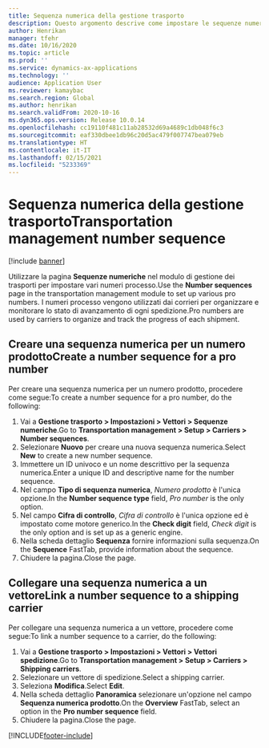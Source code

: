 ```yaml
---
title: Sequenza numerica della gestione trasporto
description: Questo argomento descrive come impostare le sequenze numeriche per la gestione del trasporto.
author: Henrikan
manager: tfehr
ms.date: 10/16/2020
ms.topic: article
ms.prod: ''
ms.service: dynamics-ax-applications
ms.technology: ''
audience: Application User
ms.reviewer: kamaybac
ms.search.region: Global
ms.author: henrikan
ms.search.validFrom: 2020-10-16
ms.dyn365.ops.version: Release 10.0.14
ms.openlocfilehash: cc19110f481c11ab28532d69a4689c1db048f6c3
ms.sourcegitcommit: eaf330dbee1db96c20d5ac479f007747bea079eb
ms.translationtype: HT
ms.contentlocale: it-IT
ms.lasthandoff: 02/15/2021
ms.locfileid: "5233369"
---
```

# <a name="transportation-management-number-sequence"></a><span data-ttu-id="b3090-103">Sequenza numerica della gestione trasporto</span><span class="sxs-lookup"><span data-stu-id="b3090-103">Transportation management number sequence</span></span>

[!include [banner](../includes/banner.md)]

<span data-ttu-id="b3090-104">Utilizzare la pagina **Sequenze numeriche** nel modulo di gestione dei trasporti per impostare vari numeri processo.</span><span class="sxs-lookup"><span data-stu-id="b3090-104">Use the **Number sequences** page in the transportation management module to set up various pro numbers.</span></span> <span data-ttu-id="b3090-105">I numeri processo vengono utilizzati dai corrieri per organizzare e monitorare lo stato di avanzamento di ogni spedizione.</span><span class="sxs-lookup"><span data-stu-id="b3090-105">Pro numbers are used by carriers to organize and track the progress of each shipment.</span></span>

## <a name="create-a-number-sequence-for-a-pro-number"></a><span data-ttu-id="b3090-106">Creare una sequenza numerica per un numero prodotto</span><span class="sxs-lookup"><span data-stu-id="b3090-106">Create a number sequence for a pro number</span></span>

<span data-ttu-id="b3090-107">Per creare una sequenza numerica per un numero prodotto, procedere come segue:</span><span class="sxs-lookup"><span data-stu-id="b3090-107">To create a number sequence for a pro number, do the following:</span></span>

1. <span data-ttu-id="b3090-108">Vai a **Gestione trasporto \> Impostazioni \> Vettori \> Sequenze numeriche**.</span><span class="sxs-lookup"><span data-stu-id="b3090-108">Go to **Transportation management \> Setup \> Carriers \> Number sequences**.</span></span>
1. <span data-ttu-id="b3090-109">Selezionare **Nuovo** per creare una nuova sequenza numerica.</span><span class="sxs-lookup"><span data-stu-id="b3090-109">Select **New** to create a new number sequence.</span></span>
1. <span data-ttu-id="b3090-110">Immettere un ID univoco e un nome descrittivo per la sequenza numerica.</span><span class="sxs-lookup"><span data-stu-id="b3090-110">Enter a unique ID and descriptive name for the number sequence.</span></span>
1. <span data-ttu-id="b3090-111">Nel campo **Tipo di sequenza numerica**, *Numero prodotto* è l'unica opzione.</span><span class="sxs-lookup"><span data-stu-id="b3090-111">In the **Number sequence type** field, *Pro number* is the only option.</span></span>
1. <span data-ttu-id="b3090-112">Nel campo **Cifra di controllo**, *Cifra di controllo* è l'unica opzione ed è impostato come motore generico.</span><span class="sxs-lookup"><span data-stu-id="b3090-112">In the **Check digit** field, *Check digit* is the only option and is set up as a generic engine.</span></span>
1. <span data-ttu-id="b3090-113">Nella scheda dettaglio **Sequenza** fornire informazioni sulla sequenza.</span><span class="sxs-lookup"><span data-stu-id="b3090-113">On the **Sequence** FastTab, provide information about the sequence.</span></span>
1. <span data-ttu-id="b3090-114">Chiudere la pagina.</span><span class="sxs-lookup"><span data-stu-id="b3090-114">Close the page.</span></span>

## <a name="link-a-number-sequence-to-a-shipping-carrier"></a><span data-ttu-id="b3090-115">Collegare una sequenza numerica a un vettore</span><span class="sxs-lookup"><span data-stu-id="b3090-115">Link a number sequence to a shipping carrier</span></span>

<span data-ttu-id="b3090-116">Per collegare una sequenza numerica a un vettore, procedere come segue:</span><span class="sxs-lookup"><span data-stu-id="b3090-116">To link a number sequence to a carrier, do the following:</span></span>

1. <span data-ttu-id="b3090-117">Vai a **Gestione trasporto \> Impostazioni \> Vettori \> Vettori spedizione**.</span><span class="sxs-lookup"><span data-stu-id="b3090-117">Go to **Transportation management \> Setup \> Carriers \> Shipping carriers**.</span></span>
1. <span data-ttu-id="b3090-118">Selezionare un vettore di spedizione.</span><span class="sxs-lookup"><span data-stu-id="b3090-118">Select a shipping carrier.</span></span>
1. <span data-ttu-id="b3090-119">Seleziona **Modifica**.</span><span class="sxs-lookup"><span data-stu-id="b3090-119">Select **Edit**.</span></span>
1. <span data-ttu-id="b3090-120">Nella scheda dettaglio **Panoramica** selezionare un'opzione nel campo **Sequenza numerica prodotto**.</span><span class="sxs-lookup"><span data-stu-id="b3090-120">On the **Overview** FastTab, select an option in the **Pro number sequence** field.</span></span>
1. <span data-ttu-id="b3090-121">Chiudere la pagina.</span><span class="sxs-lookup"><span data-stu-id="b3090-121">Close the page.</span></span>


[!INCLUDE[footer-include](../../includes/footer-banner.md)]